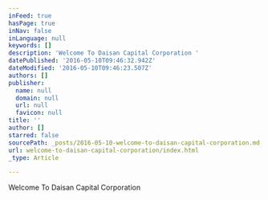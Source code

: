 ```yaml
---
inFeed: true
hasPage: true
inNav: false
inLanguage: null
keywords: []
description: 'Welcome To Daisan Capital Corporation '
datePublished: '2016-05-10T09:46:32.942Z'
dateModified: '2016-05-10T09:46:23.507Z'
authors: []
publisher:
  name: null
  domain: null
  url: null
  favicon: null
title: ''
author: []
starred: false
sourcePath: _posts/2016-05-10-welcome-to-daisan-capital-corporation.md
url: welcome-to-daisan-capital-corporation/index.html
_type: Article

---
```

Welcome To Daisan Capital Corporation